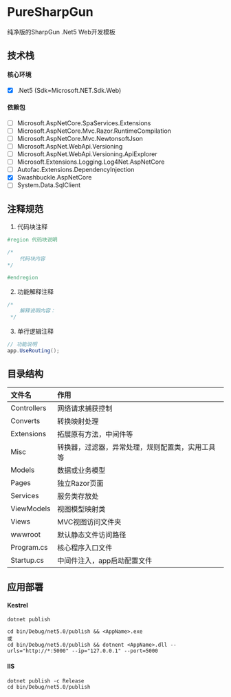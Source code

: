 ﻿# PureSharpGun

纯净版的SharpGun .Net5 Web开发模板

## 技术栈

#### 核心环境

- [x] .Net5 (Sdk=Microsoft.NET.Sdk.Web)

#### 依赖包

- [ ] Microsoft.AspNetCore.SpaServices.Extensions
- [ ] Microsoft.AspNetCore.Mvc.Razor.RuntimeCompilation
- [ ] Microsoft.AspNetCore.Mvc.NewtonsoftJson
- [ ] Microsoft.AspNet.WebApi.Versioning
- [ ] Microsoft.AspNet.WebApi.Versioning.ApiExplorer
- [ ] Microsoft.Extensions.Logging.Log4Net.AspNetCore
- [ ] Autofac.Extensions.DependencyInjection
- [x] Swashbuckle.AspNetCore
- [ ] System.Data.SqlClient

## 注释规范

1. 代码块注释

```c#
#region 代码块说明

/*
    代码块内容
*/

#endregion
```

2. 功能解释注释

```c#
/*
    解释说明内容：
 */
```

3. 单行逻辑注释

```c#
// 功能说明
app.UseRouting();
```

## 目录结构

|  文件名   | 作用  |
|  :----  | :----  |
| Controllers  | 网络请求捕获控制 |
| Converts  | 转换映射处理 |
| Extensions  | 拓展原有方法，中间件等 |
| Misc  | 转换器，过滤器，异常处理，规则配置类，实用工具等 |
| Models  | 数据或业务模型 |
| Pages  | 独立Razor页面 |
| Services  | 服务类存放处 |
| ViewModels  | 视图模型映射类 |
| Views  | MVC视图访问文件夹 |
| wwwroot  | 默认静态文件访问路径 |
| Program.cs  | 核心程序入口文件 |
| Startup.cs  | 中间件注入，app启动配置文件 |

## 应用部署

#### Kestrel

```
dotnet publish

cd bin/Debug/net5.0/publish && <AppName>.exe
或
cd bin/Debug/net5.0/publish && dotnent <AppName>.dll --urls="http://*:5000" --ip="127.0.0.1" --port=5000
```

#### IIS

```
dotnet publish -c Release
cd bin/Debug/net5.0/publish
```
